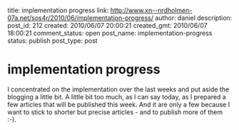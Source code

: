 title: implementation progress
link: http://www.xn--nrdholmen-07a.net/sos4r/2010/06/implementation-progress/
author: daniel
description: 
post_id: 212
created: 2010/06/07 20:00:21
created_gmt: 2010/06/07 18:00:21
comment_status: open
post_name: implementation-progress
status: publish
post_type: post

# implementation progress

I concentrated on the implementation over the last weeks and put aside the blogging a little bit. A little bit too much, as I can say today, as I prepared a few articles that will be published this week. And it are only a few because I want to stick to shorter but precise articles - and to publish more of them :-).